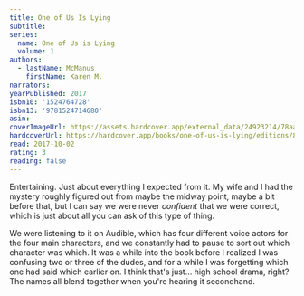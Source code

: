 ```yaml
---
title: One of Us Is Lying
subtitle:
series:
  name: One of Us is Lying
  volume: 1
authors:
  - lastName: McManus
    firstName: Karen M.
narrators:
yearPublished: 2017
isbn10: '1524764728'
isbn13: '9781524714680'
asin:
coverImageUrl: https://assets.hardcover.app/external_data/24923214/78aac0886653043e61f0aaf6d881200e08bd3ba3.jpeg
hardcoverUrl: https://hardcover.app/books/one-of-us-is-lying/editions/8110587
read: 2017-10-02
rating: 3
reading: false
---
```


Entertaining. Just about everything I expected from it. My wife and I had the mystery roughly figured out from maybe the midway point, maybe a bit before that, but I can say we were never _confident_ that we were correct, which is just about all you can ask of this type of thing.

We were listening to it on Audible, which has four different voice actors for the four main characters, and we constantly had to pause to sort out which character was which. It was a while into the book before I realized I was confusing two or three of the dudes, and for a while I was forgetting which one had said which earlier on. I think that's just… high school drama, right? The names all blend together when you're hearing it secondhand.
